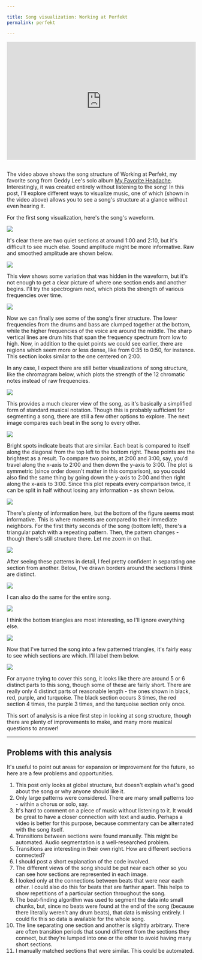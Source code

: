 ```yaml
---

title: Song visualization: Working at Perfekt
permalink: perfekt

---
```



<iframe style="padding-bottom:15px; width:100%" height="315" src="https://www.youtube.com/embed/yvu0A5-oHWY" frameborder="0" allow="autoplay; encrypted-media" allowfullscreen></iframe>

The video above shows the song structure of Working at Perfekt, my favorite song from Geddy Lee's solo album [My Favorite Headache](https://www.youtube.com/watch?v=DylIPs2MI98&list=PLOmCR6c3Jdl82z_UFSN_w5dChgRtHANMv). Interestingly, it was created entirely without listening to the song! In this post, I'll explore different ways to visualize music, one of which (shown in the video above) allows you to see a song's structure at a glance without even hearing it.

For the first song visualization, here's the song's waveform.

![](/img/perfekt/waveform.png)

It's clear there are two quiet sections at around 1:00 and 2:10, but it's difficult to see much else. Sound amplitude might be more informative. Raw and smoothed amplitude are shown below. 

![](/img/perfekt/amplitude.png)

This view shows some variation that was hidden in the waveform, but it's not enough to get a clear picture of where one section ends and another begins. I'll try the spectrogram next,  which plots the strength of various frequencies over time. 

![](/img/perfekt/spectrogram.png)

Now we can finally see some of the song's finer structure. The lower frequencies from the drums and bass are clumped together at the bottom, while the higher frequencies of the voice are around the middle. The sharp vertical lines are drum hits that span the frequency spectrum from low to high. Now, in addition to the quiet points we could see earlier, there are regions which seem more or less dense, like from 0:35 to 0:50, for instance. This section looks similar to the one centered on 2:00. 

In any case, I expect there are still better visualizations of song structure, like the chromagram below, which plots the strength of the 12 chromatic notes instead of raw frequencies. 

![](/img/perfekt/chromagram.png)

This provides a much clearer view of the song, as it's basically a simplified form of standard musical notation. Though this is probably sufficient for segmenting a song, there are still a few other options to explore. The next image compares each beat in the song to every other. 

![](/img/perfekt/beat-matrix.png)

Bright spots indicate beats that are similar. Each beat is compared to itself along the diagonal from the top left to the bottom right. These points are the brightest as a result. To compare two points, at 2:00 and 3:00, say, you'd travel along the x-axis to 2:00 and then down the y-axis to 3:00. The plot is symmetric (since order doesn't matter in this comparison), so you could also find the same thing by going down the y-axis to 2:00 and then right along the x-axis to 3:00. Since this plot repeats every comparison twice, it can be split in half without losing any information - as shown below. 

![](/img/perfekt/beat-triangle-1.png)

There's plenty of information here, but the bottom of the figure seems most informative. This is where moments are compared to their immediate neighbors. For the first thirty seconds of the song (bottom left), there's a triangular patch with a repeating pattern. Then, the pattern changes - though there's still structure there. Let me zoom in on that. 

![](/img/perfekt/beat-triangle-2.png)

After seeing these patterns in detail, I feel pretty confident in separating one section from another. Below, I've drawn borders around the sections I think are distinct. 

![](/img/perfekt/beat-triangle-3.png)

I can also do the same for the entire song. 

![](/img/perfekt/beat-triangle-4.png)

I think the bottom triangles are most interesting, so I'll ignore everything else. 

![](/img/perfekt/triangles.png)

Now that I've turned the song into a few patterned triangles, it's fairly easy to see which sections are which. I'll label them below. 

![](/img/perfekt/sections.png)

For anyone trying to cover this song, it looks like there are around 5 or 6 distinct parts to this song, though some of these are fairly short. There are really only 4 distinct parts of reasonable length - the ones shown in black, red, purple, and turquoise. The black section occurs 3 times, the red section 4 times, the purple 3 times, and the turquoise section only once. 

This sort of analysis is a nice first step in looking at song structure, though there are plenty of improvements to make, and many more musical questions to answer!

---

## Problems with this analysis

It's useful to point out areas for expansion or improvement for the future, so here are a few problems and opportunities. 

1. This post only looks at global structure, but doesn't explain what's good about the song or why anyone should like it. 
2. Only large patterns were considered. There are many small patterns too - within a chorus or solo, say. 
3. It's hard to comment on a piece of music without listening to it. It would be great to have a closer connection with text and audio. Perhaps a video is better for this purpose, because commentary can be alternated with the song itself. 
4. Transitions between sections were found manually. This might be automated. Audio segmentation is a well-researched problem. 
5. Transitions are interesting in their own right. How are different sections connected?
6. I should post a short explanation of the code involved. 
7. The different views of the song should be put near each other so you can see how sections are represented in each image.
8. I looked only at the connections between beats that were near each other. I could also do this for beats that are farther apart. This helps to show repetitions of a particular section throughout the song. 
9. The beat-finding algorithm was used to segment the data into small chunks, but, since no beats were found at the end of the song (because there literally weren't any drum beats), that data is missing entirely. I could fix this so data is available for the whole song. 
10. The line separating one section and another is slightly arbitrary. There are often transition periods that sound different from the sections they connect, but they're lumped into one or the other to avoid having many short sections. 
11. I manually matched sections that were similar. This could be automated.
